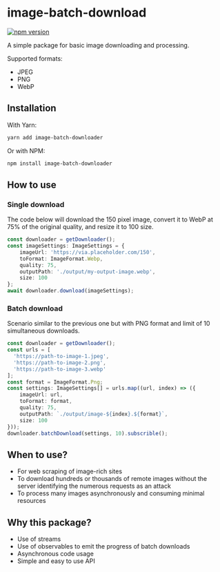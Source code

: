 # image-batch-download
[![npm version](https://badge.fury.io/js/image-batch-downloader.svg)](https://badge.fury.io/js/image-batch-downloader)

A simple package for basic image downloading and processing.

Supported formats:
- JPEG
- PNG
- WebP

## Installation

With Yarn:
```bash
yarn add image-batch-downloader
```

Or with NPM:
```bash
npm install image-batch-downloader
```

## How to use

### Single download
The code below will download the 150 pixel image, convert it to WebP at 75% of the original quality, and resize it to 100 size.
```ts
const downloader = getDownloader();
const imageSettings: ImageSettings = {
    imageUrl: 'https://via.placeholder.com/150',
    toFormat: ImageFormat.Webp,
    quality: 75,
    outputPath: './output/my-output-image.webp',
    size: 100
};
await downloader.download(imageSettings);
```

### Batch download
Scenario similar to the previous one but with PNG format and limit of 10 simultaneous downloads.
```ts
const downloader = getDownloader();
const urls = [
  'https://path-to-image-1.jpeg',
  'https://path-to-image-2.png',
  'https://path-to-image-3.webp'
];
const format = ImageFormat.Png;
const settings: ImageSettings[] = urls.map((url, index) => ({
    imageUrl: url,
    toFormat: format,
    quality: 75,
    outputPath: `./output/image-${index}.${format}`,
    size: 100
}));
downloader.batchDownload(settings, 10).subscrible();
```

## When to use?
- For web scraping of image-rich sites
- To download hundreds or thousands of remote images without the server identifying the numerous requests as an attack
- To process many images asynchronously and consuming minimal resources

## Why this package?
- Use of streams
- Use of observables to emit the progress of batch downloads
- Asynchronous code usage
- Simple and easy to use API
